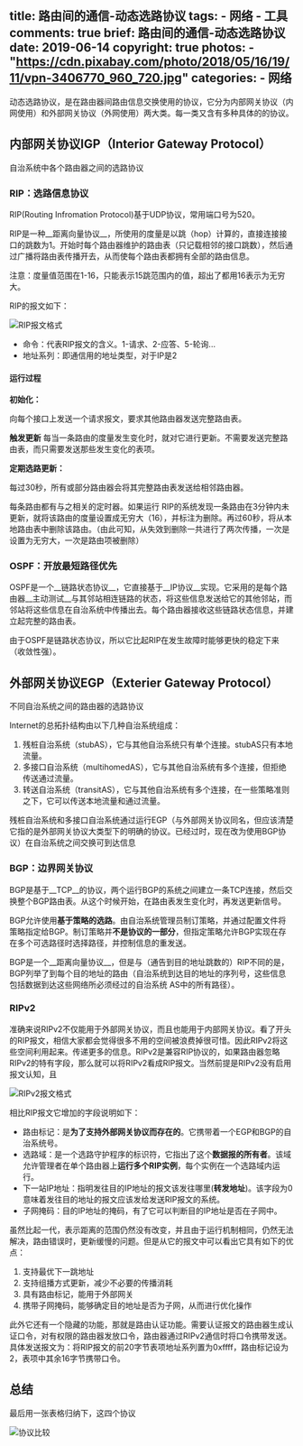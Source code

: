 title: 路由间的通信-动态选路协议
tags:
    - 网络
    - 工具
comments: true
brief: 路由间的通信-动态选路协议
date: 2019-06-14
copyright: true
photos:
    - "https://cdn.pixabay.com/photo/2018/05/16/19/11/vpn-3406770_960_720.jpg"
categories:
    - 网络
---

动态选路协议，是在路由器间路由信息交换使用的协议，它分为内部网关协议（内网使用）和外部网关协议（外网使用）两大类。每一类又含有多种具体的的协议。

<!-- more -->

## 内部网关协议IGP（Interior Gateway Protocol）
自治系统中各个路由器之间的选路协议

### RIP：选路信息协议

RIP(Routing Infromation Protocol)基于UDP协议，常用端口号为520。

RIP是一种__距离向量协议__，所使用的度量是以跳（hop）计算的，直接连接接口的跳数为1。开始时每个路由器维护的路由表（只记载相邻的接口跳数），然后通过广播将路由表传播开去，从而使每个路由表都拥有全部的路由信息。

注意：度量值范围在1-16，只能表示15跳范围内的值，超出了都用16表示为无穷大。

RIP的报文如下：

![RIP报文格式](RIP报文格式.png)

- 命令：代表RIP报文的含义。1-请求、2-应答、5-轮询...
- 地址系列：即通信用的地址类型，对于IP是2

#### 运行过程

__初始化：__

向每个接口上发送一个请求报文，要求其他路由器发送完整路由表。

**触发更新**
每当一条路由的度量发生变化时，就对它进行更新。不需要发送完整路由表，而只需要发送那些发生变化的表项。

**定期选路更新：**

每过30秒，所有或部分路由器会将其完整路由表发送给相邻路由器。

每条路由都有与之相关的定时器。如果运行 RIP的系统发现一条路由在3分钟内未更新，就将该路由的度量设置成无穷大（16），并标注为删除。再过60秒，将从本地路由表中删除该路由。（由此可知，从失效到删除一共进行了两次传播，一次是设置为无穷大，一次是路由项被删除）

### OSPF：开放最短路径优先

OSPF是一个__链路状态协议__，它直接基于__IP协议__实现。它采用的是每个路由器__主动测试__与其邻站相连链路的状态，将这些信息发送给它的其他邻站，而邻站将这些信息在自治系统中传播出去。每个路由器接收这些链路状态信息，并建立起完整的路由表。

由于OSPF是链路状态协议，所以它比起RIP在发生故障时能够更快的稳定下来（收敛性强）。

## 外部网关协议EGP（Exterier Gateway Protocol）
不同自治系统之间的路由器的选路协议

Internet的总拓扑结构由以下几种自治系统组成：

1. 残桩自治系统（stubAS），它与其他自治系统只有单个连接。stubAS只有本地流量。
2. 多接口自治系统（multihomedAS），它与其他自治系统有多个连接，但拒绝传送通过流量。
3. 转送自治系统（transitAS），它与其他自治系统有多个连接，在一些策略准则之下，它可以传送本地流量和通过流量。

残桩自治系统和多接口自治系统通过运行EGP（与外部网关协议同名，但应该清楚它指的是外部网关协议大类型下的明确的协议。已经过时，现在改为使用BGP协议）在自治系统之间交换可到达信息

### BGP：边界网关协议

BGP是基于__TCP__的协议，两个运行BGP的系统之间建立一条TCP连接，然后交换整个BGP路由表。从这个时候开始，在路由表发生变化时，再发送更新信号。

BGP允许使用**基于策略的选路**。由自治系统管理员制订策略，并通过配置文件将策略指定给BGP。制订策略并**不是协议的一部分**，但指定策略允许BGP实现在存在多个可选路径时选择路径，并控制信息的重发送。

BGP是一个__距离向量协议__，但是与（通告到目的地址跳数的）RIP不同的是， BGP列举了到每个目的地址的路由（自治系统到达目的地址的序列号，这些信息包括数据到达这些网络所必须经过的自治系统 AS中的所有路径）。

### RIPv2

准确来说RIPv2不仅能用于外部网关协议，而且也能用于内部网关协议。看了开头的RIP报文，相信大家都会觉得很多不用的空间被浪费掉很可惜。因此RIPv2将这些空间利用起来。传递更多的信息。RIPv2是兼容RIP协议的，如果路由器忽略RIPv2的特有字段，那么就可以将RIPv2看成RIP报文。当然前提是RIPv2没有启用报文认知，且

![RIPv2报文格式](RIPv2报文格式.png)

相比RIP报文它增加的字段说明如下：

- 路由标记：是**为了支持外部网关协议而存在的**。它携带着一个EGP和BGP的自治系统号。
- 选路域：是一个选路守护程序的标识符，它指出了这个**数据报的所有者**。该域允许管理者在单个路由器上**运行多个RIP实例**，每个实例在一个选路域内运行。
- 下一站IP地址：指明发往目的IP地址的报文该发往哪里(__转发地址__)。该字段为0意味着发往目的地址的报文应该发给发送RIP报文的系统。
- 子网掩码：目的IP地址的掩码，有了它可以判断目的IP地址是否在子网中。

虽然比起一代，表示距离的范围仍然没有改变，并且由于运行机制相同，仍然无法解决，路由错误时，更新缓慢的问题。但是从它的报文中可以看出它具有如下的优点：

1. 支持最优下一跳地址
2. 支持组播方式更新，减少不必要的传播消耗
3. 具有路由标记，能用于外部网关
4. 携带子网掩码，能够确定目的地址是否为子网，从而进行优化操作

此外它还有一个隐藏的功能，那就是路由认证功能。需要认证报文的路由器生成认证口令，对有权限的路由器发放口令，路由器通过RIPv2通信时将口令携带发送。具体发送报文为：将RIP报文的前20字节表项地址系列置为0xffff，路由标记设为2，表项中其余16字节携带口令。


## 总结
最后用一张表格归纳下，这四个协议

<!-- | 协议名 | 类型 | 测距方式 | 基协议 |
| :--:   | :--: | :--:     | :--:   |
| RIP    | 内部 | 距离向量 | UDP    |
| OSPF   | 内部 | 链路状态 | IP     |
| BGP    | 外部 | 距离向量 | TCP    |
| RIPv2  | 外部 | 距离向量 | UDP    |
 -->

 ![协议比较](协议比较.png)